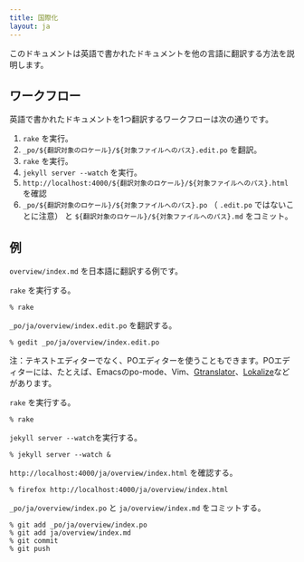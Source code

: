 ```yaml
---
title: 国際化
layout: ja
---
```


このドキュメントは英語で書かれたドキュメントを他の言語に翻訳する方法を説明します。

## ワークフロー

英語で書かれたドキュメントを1つ翻訳するワークフローは次の通りです。

  1. `rake` を実行。
  2. `_po/${翻訳対象のロケール}/${対象ファイルへのパス}.edit.po` を翻訳。
  3. `rake` を実行。
  4. `jekyll server --watch` を実行。
  5. `http://localhost:4000/${翻訳対象のロケール}/${対象ファイルへのパス}.html` を確認
  6. `_po/${翻訳対象のロケール}/${対象ファイルへのパス}.po` （ `.edit.po` ではないことに注意） と `${翻訳対象のロケール}/${対象ファイルへのパス}.md` をコミット。

## 例

`overview/index.md` を日本語に翻訳する例です。

`rake` を実行する。

```
% rake
```

`_po/ja/overview/index.edit.po` を翻訳する。

```
% gedit _po/ja/overview/index.edit.po
```

注：テキストエディターでなく、POエディターを使うこともできます。POエディターには、たとえば、Emacsのpo-mode、Vim、[Gtranslator](https://wiki.gnome.org/Apps/Gtranslator)、[Lokalize](http://userbase.kde.org/Lokalize)などがあります。

`rake` を実行する。

```
% rake
```

`jekyll server --watch`を実行する。

```
% jekyll server --watch &
```

`http://localhost:4000/ja/overview/index.html` を確認する。

```
% firefox http://localhost:4000/ja/overview/index.html
```

`_po/ja/overview/index.po` と `ja/overview/index.md` をコミットする。

```
% git add _po/ja/overview/index.po
% git add ja/overview/index.md
% git commit
% git push
```
